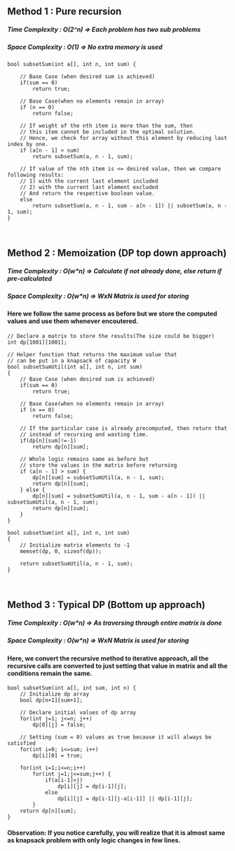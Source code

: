## Method 1         :  Pure recursion
##### Time Complexity  :  O(2^n)  => Each problem has two sub problems
##### Space Complexity :  O(1)    => No extra memory is used



```
bool subsetSum(int a[], int n, int sum) { 
  
    // Base Case (when desired sum is achieved)
    if(sum == 0)
        return true;

    // Base Case(when no elements remain in array)              
    if (n == 0) 
        return false;
    
    // If weight of the nth item is more than the sum, then 
    // this item cannot be included in the optimal solution.
    // Hence, we check for array without this element by reducing last index by one.
    if (a[n - 1] > sum) 
        return subsetSum(a, n - 1, sum); 
  
    // If value of the nth item is <= desired value, then we compare following results:
    // 1) with the current last element included
    // 2) with the current last element excluded
    // And return the respective boolean value.
    else
        return subsetSum(a, n - 1, sum - a[n - 1]) || subsetSum(a, n - 1, sum);
} 
```



<br>

## Method 2         :  Memoization (DP top down approach)
##### Time Complexity  :  O(w*n)  => Calculate if not already done, else return if pre-calculated
##### Space Complexity :  O(w*n)  => WxN Matrix is used for storing

#### Here we follow the same process as before but we store the computed values and use them whenever encoutered.

```
// Declare a matrix to store the results(The size could be bigger)
int dp[1001][1001];

// Helper function that returns the maximum value that  
// can be put in a knapsack of capacity W 
bool subsetSumUtil(int a[], int n, int sum) 
{
    // Base Case (when desired sum is achieved)
    if(sum == 0)
        return true;

    // Base Case(when no elements remain in array)              
    if (n == 0) 
        return false;

    // If the particular case is already precomputed, then return that
    // instead of recursing and wasting time.
    if(dp[n][sum]!=-1)
        return dp[n][sum];
        
    // Whole logic remains same as before but
    // store the values in the matrix before returning
    if (a[n - 1] > sum) {
        dp[n][sum] = subsetSumUtil(a, n - 1, sum); 
        return dp[n][sum];
    } else {
        dp[n][sum] = subsetSumUtil(a, n - 1, sum - a[n - 1]) || subsetSumUtil(a, n - 1, sum);
        return dp[n][sum];
    }
}

bool subsetSum(int a[], int n, int sum) 
{
    // Initialize matrix elements to -1
    memset(dp, 0, sizeof(dp));

    return subsetSumUtil(a, n - 1, sum); 
}
```



<br>

## Method 3         :  Typical DP (Bottom up approach)
##### Time Complexity  :  O(w*n)  => As traversing through entire matrix is done
##### Space Complexity :  O(w*n)  => WxN Matrix is used for storing

####    Here, we convert the recursive method to iterative approach, all the recursive calls are converted to just setting that value in matrix and all the conditions remain the same.

```
bool subsetSum(int a[], int sum, int n) {
    // Initialize dp array
    bool dp[n+1][sum+1];

    // Declare initial values of dp array
    for(int j=1; j<=n; j++)
        dp[0][j] = false;

    // Setting (sum = 0) values as true because it will always be satisfied 
    for(int i=0; i<=sum; i++)
        dp[i][0] = true;        
    
    for(int i=1;i<=n;i++)
        for(int j=1;j<=sum;j++) {
            if(a[i-1]>j)
                dp[i][j] = dp[i-1][j];
            else
                dp[i][j] = dp[i-1][j-a[i-1]] || dp[i-1][j];
        }
    return dp[n][sum];
}
```

#### Observation: If you notice carefully, you will realize that it is almost same as knapsack problem with only logic changes in few lines.
